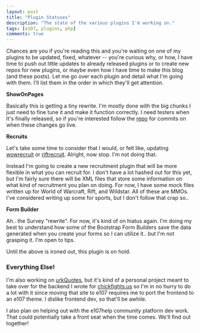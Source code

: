 ```yaml
---
layout: post
title: "Plugin Statuses"
description: "The state of the various plugins I'm working on."
tags: [e107, plugins, php]
comments: true
---
```


Chances are you if you're reading this and you're waiting on one of my plugins to be updated, fixed, whatever -- you're curious why, or how, I have time to push out little updates to already released plugins or to create new repos for new plugins, or maybe even how I have time to make this blog (and these posts). Let me go over each plugin and detail what I'm going with them. I'll list them in the order in which they'll get attention.


**ShowOnPages**

Basically this is getting a tiny rewrite. I'm mostly done with the big chunks I just need to fine tune it and make it function correctly. I need testers when It's finally released, so if you're interested follow the [repo](https://github.com/septor/showonpages/) for commits on when these changes go live.


**Recruits**

Let's take some time to consider that I would, or felt like, updating [wowrecruit](https://github.com/septor/wowrecruit/) or [riftrecruit](https://github.com/septor/riftrecruit/). Alright, now stop. I'm not doing that.

Instead I'm going to create a new recruitment plugin that will be more flexible in what you can recruit for. I don't have a lot hashed out for this yet, but I'm fairly sure there will be XML files that store some information on what kind of recruitment you plan on doing. For now, I have some mock files written up for World of Warcraft, Rift, and Wildstar. All of these are MMOs. I've considered writing up some for sports, but I don't follow that crap so..


**Form Builder**

Ah.. the Survey "rewrite". For now, it's kind of on hiatus again. I'm doing my best to understand how some of the Bootstrap Form Builders save the data generated when you create your forms so I can utilize it.. but I'm not grasping it. I'm open to tips.

Until the above is ironed out, this plugin is on hold.


### Everything Else!

I'm also working on [urkQuotes](https://github.com/septor/urkQuotes/), but it's kind of a personal project meant to take over for the backend I wrote for [chickfights.us](http://chickfights.us) so I'm in no hurry to do a lot with it since moving that site to e107 requires me to port the frontend to an e107 theme. I dislike frontend dev, so that'll be awhile.

I also plan on helping out with the e107help community platform dev work. That could potentially take a front seat when the time comes. We'll find out together!
